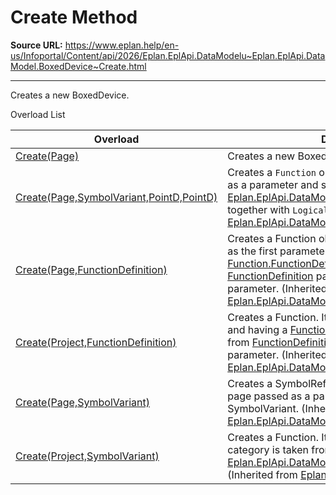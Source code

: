 # Create Method

**Source URL:** https://www.eplan.help/en-us/Infoportal/Content/api/2026/Eplan.EplApi.DataModelu~Eplan.EplApi.DataModel.BoxedDevice~Create.html

---

Creates a new BoxedDevice.

Overload List

| Overload | Description |
| --- | --- |
| [Create(Page)](Eplan.EplApi.DataModelu~Eplan.EplApi.DataModel.BoxedDevice~Create(Page).html) | Creates a new BoxedDevice. |
| [Create(Page,SymbolVariant,PointD,PointD)](Eplan.EplApi.DataModelu~Eplan.EplApi.DataModel.Function~Create(Page,SymbolVariant,PointD,PointD).html) | Creates a `Function` object placed on a [Page](Eplan.EplApi.DataModelu~Eplan.EplApi.DataModel.Page.html) given as a parameter and sets it [Eplan.EplApi.DataModel.MasterData.SymbolVariant](Eplan.EplApi.DataModelu~Eplan.EplApi.DataModel.MasterData.SymbolVariant.html) together with `LogicalArea`. (Inherited from [Eplan.EplApi.DataModel.Function](Eplan.EplApi.DataModelu~Eplan.EplApi.DataModel.Function.html)) |
| [Create(Page,FunctionDefinition)](Eplan.EplApi.DataModelu~Eplan.EplApi.DataModel.Function~Create(Page,FunctionDefinition).html) | Creates a Function object placed on a [Page](Eplan.EplApi.DataModelu~Eplan.EplApi.DataModel.Page.html) given as the first parameter and having a [Function.FunctionDefinition](Eplan.EplApi.DataModelu~Eplan.EplApi.DataModel.Function~FunctionDefinition.html) taken from [FunctionDefinition](Eplan.EplApi.DataModelu~Eplan.EplApi.DataModel.FunctionDefinition.html) passed as the second parameter. (Inherited from [Eplan.EplApi.DataModel.Function](Eplan.EplApi.DataModelu~Eplan.EplApi.DataModel.Function.html)) |
| [Create(Project,FunctionDefinition)](Eplan.EplApi.DataModelu~Eplan.EplApi.DataModel.Function~Create(Project,FunctionDefinition).html) | Creates a Function. It is not placed on any [Page](Eplan.EplApi.DataModelu~Eplan.EplApi.DataModel.Page.html). and having a [Function.FunctionDefinition](Eplan.EplApi.DataModelu~Eplan.EplApi.DataModel.Function~FunctionDefinition.html) taken from [FunctionDefinition](Eplan.EplApi.DataModelu~Eplan.EplApi.DataModel.FunctionDefinition.html) passed as the second parameter. (Inherited from [Eplan.EplApi.DataModel.Function](Eplan.EplApi.DataModelu~Eplan.EplApi.DataModel.Function.html)) |
| [Create(Page,SymbolVariant)](Eplan.EplApi.DataModelu~Eplan.EplApi.DataModel.Function~Create(Page,SymbolVariant).html) | Creates a SymbolReference. It is placed on the page passed as a parameter, using a given SymbolVariant. (Inherited from [Eplan.EplApi.DataModel.Function](Eplan.EplApi.DataModelu~Eplan.EplApi.DataModel.Function.html)) |
| [Create(Project,SymbolVariant)](Eplan.EplApi.DataModelu~Eplan.EplApi.DataModel.Function~Create(Project,SymbolVariant).html) | Creates a Function. It is not placed on any [Page](Eplan.EplApi.DataModelu~Eplan.EplApi.DataModel.Page.html). Its category is taken from [Eplan.EplApi.DataModel.MasterData.SymbolVariant](Eplan.EplApi.DataModelu~Eplan.EplApi.DataModel.MasterData.SymbolVariant.html). (Inherited from [Eplan.EplApi.DataModel.Function](Eplan.EplApi.DataModelu~Eplan.EplApi.DataModel.Function.html)) |
